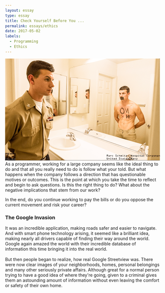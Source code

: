 ```yaml
---
layout: essay
type: essay
title: Check Yourself Before You ... 
permalink: essays/ethics
date: 2017-05-02
labels: 
  - Programming
  - Ethics
---
```

<link rel="stylesheet" href="https://cdnjs.cloudflare.com/ajax/libs/semantic-ui/2.2.2/semantic.min.css">
<script type="text/javascript" src="https://cdnjs.cloudflare.com/ajax/libs/jquery/3.1.0/jquery.min.js"></script>
<script type="text/javascript" src="https://cdnjs.cloudflare.com/ajax/libs/semantic-ui/2.2.2/semantic.min.js"></script>

<div class="ui medium image">
	<img class="ui left float image" src="..//images/reflection.png">
</div>

<div class="ui hidden divider"></div>

<div> As a programmer, working for a large company seems like the ideal thing to do and that all you really need to do is follow what your told. But what happens when the company follows a direction that has questionable motives or outcomes. This is the point at which you take the time to reflect and begin to ask questions. Is this the right thing to do? What about the negative implications that stem from our work? 

In the end, do you continue working to pay the bills or do you oppose the current movement and risk your career?
</div>

<h3>The Google Invasion</h3>
<div> It was an incredible application, making roads safer and easier to navigate. And with smart phone technology arising, it seemed like a brilliant idea, making nearly all drivers capable of finding their way around the world. Google again amazed the world with their incredible database of information this time bringing it into the real world. 
</div>

<br>

<div> But then people began to realize, how real Google Streetview was. There were now clear images of your neighborhoods, homes, personal belongings and many other seriously private affairs. Although great for a normal person trying to have a good idea of where they're going, given to a criminal gives them an astounding amount of information without even leaving the comfort or safety of their own home.
</div>

<br>
<div>
</div>
